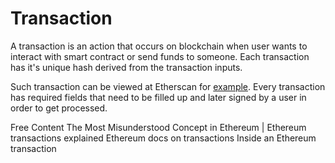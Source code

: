 # Transaction

A transaction is an action that occurs on blockchain when user wants to interact with smart contract or send funds to someone. Each transaction has it's unique hash derived from the transaction inputs.

Such transaction can be viewed at Etherscan for [example](https://etherscan.io/tx/0xf3e5e4fea27de593b4db8031e1105278b78c60d9d1faeabeab9305a5fedb00e2). Every transaction has required fields that need to be filled up and later signed by a user in order to get processed.

<ResourceGroupTitle>Free Content</ResourceGroupTitle>
<BadgeLink badgeText='Watch' href='https://www.youtube.com/watch?v=2EhKeQHFeTs'>The Most Misunderstood Concept in Ethereum | Ethereum transactions explained</BadgeLink>
<BadgeLink colorScheme='yellow' badgeText='Read' href='https://ethereum.org/en/developers/docs/transactions/'>Ethereum docs on transactions</BadgeLink>
<BadgeLink colorScheme='yellow' badgeText='Read' href='https://medium.com/@codetractio/inside-an-ethereum-transaction-fa94ffca912f'>Inside an Ethereum transaction</BadgeLink>
